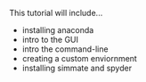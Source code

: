 This tutorial will include...
- installing anaconda
- intro to the GUI
- intro the command-line
- creating a custom enviornment
- installing simmate and spyder
